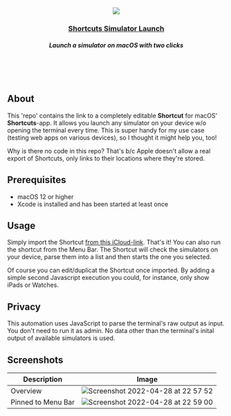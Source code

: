 <br/>

<p align="center"><img src="https://user-images.githubusercontent.com/11635736/165845954-35d547f4-a99c-446c-b311-0b8172a85062.png" /></p>

<h3 align="center"><a align="center" href="https://www.icloud.com/shortcuts/055bf1e227d94eca81c822e17ff17e26" aria-label="Link to shortcut">Shortcuts Simulator Launch</a></h3>
<h5 align="center">Launch a simulator on macOS with two clicks</h5>

<br/>
<br/>
<br/>

## About

This 'repo' contains the link to a completely editable **Shortcut** for macOS' **Shortcuts**-app. It allows you launch any simulator on your device w/o opening the terminal every time. This is super handy for my use case (testing web apps on various devices), so I thought it might help you, too!

Why is there no code in this repo? That's b/c Apple doesn't allow a real export of Shortcuts, only links to their locations where they're stored.

## Prerequisites

- macOS 12 or higher
- Xcode is installed and has been started at least once

## Usage

Simply import the Shortcut [from this iCloud-link](https://www.icloud.com/shortcuts/055bf1e227d94eca81c822e17ff17e26). That's it! You can also run the shortcut from the Menu Bar. The Shortcut will check the simulators on your device, parse them into a list and then starts the one you selected.

Of course you can edit/duplicat the Shortcut once imported. By adding a simple second Javascript execution you could, for instance, only show iPads or Watches.

## Privacy

This automation uses JavaScript to parse the terminal's raw output as input. You don't need to run it as admin. No data other than the terminal's inital output of available simulators is used.

## Screenshots

| Description | Image |
| --- | --- |
| Overview | ![Screenshot 2022-04-28 at 22 57 52](https://user-images.githubusercontent.com/11635736/165845471-09c8e386-4eae-493f-ae57-b658f269116d.png) |
| Pinned to Menu Bar | ![Screenshot 2022-04-28 at 22 59 00](https://user-images.githubusercontent.com/11635736/165845555-e4b26c67-7f5c-43f8-afb3-2b27c85ebba1.png) |
